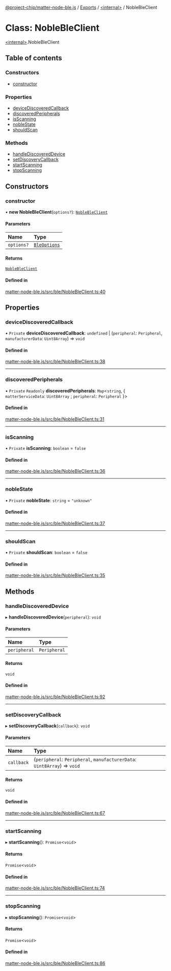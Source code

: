[@project-chip/matter-node-ble.js](../README.md) / [Exports](../modules.md) / [\<internal\>](../modules/internal_.md) / NobleBleClient

# Class: NobleBleClient

[\<internal\>](../modules/internal_.md).NobleBleClient

## Table of contents

### Constructors

- [constructor](internal_.NobleBleClient.md#constructor)

### Properties

- [deviceDiscoveredCallback](internal_.NobleBleClient.md#devicediscoveredcallback)
- [discoveredPeripherals](internal_.NobleBleClient.md#discoveredperipherals)
- [isScanning](internal_.NobleBleClient.md#isscanning)
- [nobleState](internal_.NobleBleClient.md#noblestate)
- [shouldScan](internal_.NobleBleClient.md#shouldscan)

### Methods

- [handleDiscoveredDevice](internal_.NobleBleClient.md#handlediscovereddevice)
- [setDiscoveryCallback](internal_.NobleBleClient.md#setdiscoverycallback)
- [startScanning](internal_.NobleBleClient.md#startscanning)
- [stopScanning](internal_.NobleBleClient.md#stopscanning)

## Constructors

### constructor

• **new NobleBleClient**(`options?`): [`NobleBleClient`](internal_.NobleBleClient.md)

#### Parameters

| Name | Type |
| :------ | :------ |
| `options?` | [`BleOptions`](../modules.md#bleoptions) |

#### Returns

[`NobleBleClient`](internal_.NobleBleClient.md)

#### Defined in

[matter-node-ble.js/src/ble/NobleBleClient.ts:40](https://github.com/project-chip/matter.js/blob/c0d55745d5279e16fdfaa7d2c564daa31e19c627/packages/matter-node-ble.js/src/ble/NobleBleClient.ts#L40)

## Properties

### deviceDiscoveredCallback

• `Private` **deviceDiscoveredCallback**: `undefined` \| (`peripheral`: `Peripheral`, `manufacturerData`: `Uint8Array`) => `void`

#### Defined in

[matter-node-ble.js/src/ble/NobleBleClient.ts:38](https://github.com/project-chip/matter.js/blob/c0d55745d5279e16fdfaa7d2c564daa31e19c627/packages/matter-node-ble.js/src/ble/NobleBleClient.ts#L38)

___

### discoveredPeripherals

• `Private` `Readonly` **discoveredPeripherals**: `Map`\<`string`, \{ `matterServiceData`: `Uint8Array` ; `peripheral`: `Peripheral`  }\>

#### Defined in

[matter-node-ble.js/src/ble/NobleBleClient.ts:31](https://github.com/project-chip/matter.js/blob/c0d55745d5279e16fdfaa7d2c564daa31e19c627/packages/matter-node-ble.js/src/ble/NobleBleClient.ts#L31)

___

### isScanning

• `Private` **isScanning**: `boolean` = `false`

#### Defined in

[matter-node-ble.js/src/ble/NobleBleClient.ts:36](https://github.com/project-chip/matter.js/blob/c0d55745d5279e16fdfaa7d2c564daa31e19c627/packages/matter-node-ble.js/src/ble/NobleBleClient.ts#L36)

___

### nobleState

• `Private` **nobleState**: `string` = `"unknown"`

#### Defined in

[matter-node-ble.js/src/ble/NobleBleClient.ts:37](https://github.com/project-chip/matter.js/blob/c0d55745d5279e16fdfaa7d2c564daa31e19c627/packages/matter-node-ble.js/src/ble/NobleBleClient.ts#L37)

___

### shouldScan

• `Private` **shouldScan**: `boolean` = `false`

#### Defined in

[matter-node-ble.js/src/ble/NobleBleClient.ts:35](https://github.com/project-chip/matter.js/blob/c0d55745d5279e16fdfaa7d2c564daa31e19c627/packages/matter-node-ble.js/src/ble/NobleBleClient.ts#L35)

## Methods

### handleDiscoveredDevice

▸ **handleDiscoveredDevice**(`peripheral`): `void`

#### Parameters

| Name | Type |
| :------ | :------ |
| `peripheral` | `Peripheral` |

#### Returns

`void`

#### Defined in

[matter-node-ble.js/src/ble/NobleBleClient.ts:92](https://github.com/project-chip/matter.js/blob/c0d55745d5279e16fdfaa7d2c564daa31e19c627/packages/matter-node-ble.js/src/ble/NobleBleClient.ts#L92)

___

### setDiscoveryCallback

▸ **setDiscoveryCallback**(`callback`): `void`

#### Parameters

| Name | Type |
| :------ | :------ |
| `callback` | (`peripheral`: `Peripheral`, `manufacturerData`: `Uint8Array`) => `void` |

#### Returns

`void`

#### Defined in

[matter-node-ble.js/src/ble/NobleBleClient.ts:67](https://github.com/project-chip/matter.js/blob/c0d55745d5279e16fdfaa7d2c564daa31e19c627/packages/matter-node-ble.js/src/ble/NobleBleClient.ts#L67)

___

### startScanning

▸ **startScanning**(): `Promise`\<`void`\>

#### Returns

`Promise`\<`void`\>

#### Defined in

[matter-node-ble.js/src/ble/NobleBleClient.ts:74](https://github.com/project-chip/matter.js/blob/c0d55745d5279e16fdfaa7d2c564daa31e19c627/packages/matter-node-ble.js/src/ble/NobleBleClient.ts#L74)

___

### stopScanning

▸ **stopScanning**(): `Promise`\<`void`\>

#### Returns

`Promise`\<`void`\>

#### Defined in

[matter-node-ble.js/src/ble/NobleBleClient.ts:86](https://github.com/project-chip/matter.js/blob/c0d55745d5279e16fdfaa7d2c564daa31e19c627/packages/matter-node-ble.js/src/ble/NobleBleClient.ts#L86)
